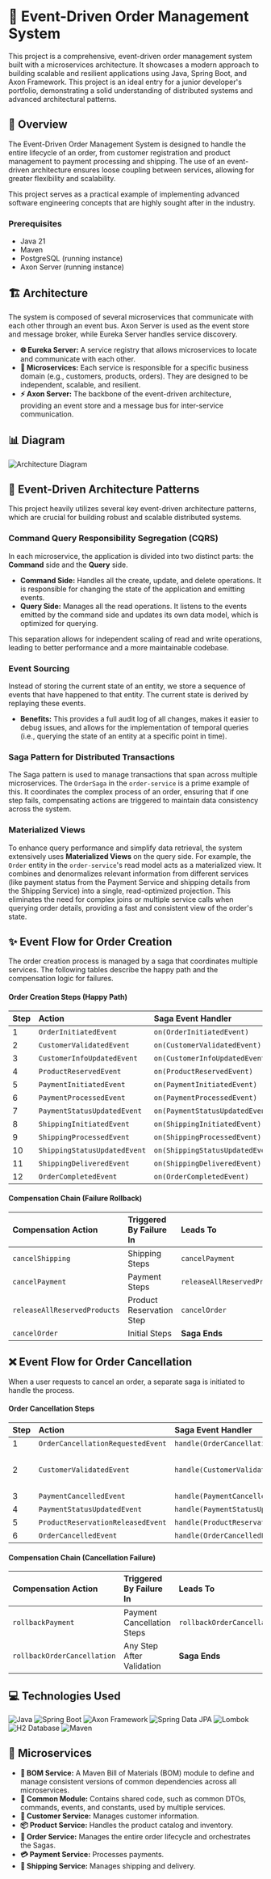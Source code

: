 # 📝 Event-Driven Order Management System

This project is a comprehensive, event-driven order management system built with a microservices architecture. It showcases a modern approach to building scalable and resilient applications using Java, Spring Boot, and Axon Framework. This project is an ideal entry for a junior developer's portfolio, demonstrating a solid understanding of distributed systems and advanced architectural patterns.

## 📜 Overview

The Event-Driven Order Management System is designed to handle the entire lifecycle of an order, from customer registration and product management to payment processing and shipping. The use of an event-driven architecture ensures loose coupling between services, allowing for greater flexibility and scalability.

This project serves as a practical example of implementing advanced software engineering concepts that are highly sought after in the industry.

### Prerequisites

- Java 21
- Maven
- PostgreSQL (running instance)
- Axon Server (running instance)

## 🏗️ Architecture

The system is composed of several microservices that communicate with each other through an event bus. Axon Server is used as the event store and message broker, while Eureka Server handles service discovery.

-   **🌐 Eureka Server:** A service registry that allows microservices to locate and communicate with each other.
-   **🧩 Microservices:** Each service is responsible for a specific business domain (e.g., customers, products, orders). They are designed to be independent, scalable, and resilient.
-   **⚡ Axon Server:** The backbone of the event-driven architecture, providing an event store and a message bus for inter-service communication.

## 📊 Diagram

![Architecture Diagram](screenshots/Diagram.png)

## 🔄 Event-Driven Architecture Patterns

This project heavily utilizes several key event-driven architecture patterns, which are crucial for building robust and scalable distributed systems.

### Command Query Responsibility Segregation (CQRS)

In each microservice, the application is divided into two distinct parts: the **Command** side and the **Query** side.

-   **Command Side:** Handles all the create, update, and delete operations. It is responsible for changing the state of the application and emitting events.
-   **Query Side:** Manages all the read operations. It listens to the events emitted by the command side and updates its own data model, which is optimized for querying.

This separation allows for independent scaling of read and write operations, leading to better performance and a more maintainable codebase.

### Event Sourcing

Instead of storing the current state of an entity, we store a sequence of events that have happened to that entity. The current state is derived by replaying these events.

-   **Benefits:** This provides a full audit log of all changes, makes it easier to debug issues, and allows for the implementation of temporal queries (i.e., querying the state of an entity at a specific point in time).

### Saga Pattern for Distributed Transactions

The Saga pattern is used to manage transactions that span across multiple microservices. The `OrderSaga` in the `order-service` is a prime example of this. It coordinates the complex process of an order, ensuring that if one step fails, compensating actions are triggered to maintain data consistency across the system.

### Materialized Views

To enhance query performance and simplify data retrieval, the system extensively uses **Materialized Views** on the query side. For example, the `Order` entity in the `order-service`'s read model acts as a materialized view. It combines and denormalizes relevant information from different services (like payment status from the Payment Service and shipping details from the Shipping Service) into a single, read-optimized projection. This eliminates the need for complex joins or multiple service calls when querying order details, providing a fast and consistent view of the order's state.

## ✨ Event Flow for Order Creation

The order creation process is managed by a saga that coordinates multiple services. The following tables describe the happy path and the compensation logic for failures.

#### Order Creation Steps (Happy Path)

| Step | Action | Saga Event Handler | On Success | On Failure |
| :--- | :--- | :--- | :--- | :--- |
| 1 | `OrderInitiatedEvent` | `on(OrderInitiatedEvent)` | `ValidateCustomerCommand` | `cancelOrder` |
| 2 | `CustomerValidatedEvent` | `on(CustomerValidatedEvent)` | `UpdateCustomerInfoCommand` | `cancelOrder` |
| 3 | `CustomerInfoUpdatedEvent` | `on(CustomerInfoUpdatedEvent)` | `ReserveProductCommand` | `releaseAllReservedProducts` |
| 4 | `ProductReservedEvent` | `on(ProductReservedEvent)` | `InitiatePaymentCommand` | `releaseAllReservedProducts` |
| 5 | `PaymentInitiatedEvent` | `on(PaymentInitiatedEvent)` | `ProcessPaymentCommand` | `cancelPayment` |
| 6 | `PaymentProcessedEvent` | `on(PaymentProcessedEvent)` | `UpdatePaymentStatusCommand` | `cancelPayment` |
| 7 | `PaymentStatusUpdatedEvent` | `on(PaymentStatusUpdatedEvent)` | `InitiateShippingCommand` | `cancelShipping` |
| 8 | `ShippingInitiatedEvent` | `on(ShippingInitiatedEvent)` | `ProcessShippingCommand` | `cancelShipping` |
| 9 | `ShippingProcessedEvent` | `on(ShippingProcessedEvent)` | `UpdateShippingStatusCommand` | `cancelShipping` |
| 10 | `ShippingStatusUpdatedEvent` | `on(ShippingStatusUpdatedEvent)` | `DeliverShippingCommand` | `cancelShipping` |
| 11 | `ShippingDeliveredEvent` | `on(ShippingDeliveredEvent)` | `CompleteOrderCommand` | `cancelShipping` |
| 12 | `OrderCompletedEvent` | `on(OrderCompletedEvent)` | **Saga Ends** | - |

#### Compensation Chain (Failure Rollback)

| Compensation Action | Triggered By Failure In | Leads To |
| :--- | :--- | :--- |
| `cancelShipping` | Shipping Steps | `cancelPayment` |
| `cancelPayment` | Payment Steps | `releaseAllReservedProducts` |
| `releaseAllReservedProducts`| Product Reservation Step| `cancelOrder` |
| `cancelOrder` | Initial Steps | **Saga Ends** |

## ❌ Event Flow for Order Cancellation

When a user requests to cancel an order, a separate saga is initiated to handle the process.

#### Order Cancellation Steps

| Step | Action | Saga Event Handler | Condition / On Success | On Failure |
| :--- | :--- | :--- | :--- | :--- |
| 1 | `OrderCancellationRequestedEvent` | `handle(OrderCancellationRequestedEvent)` | `ValidateCustomerCommand` | Saga Ends |
| 2 | `CustomerValidatedEvent` | `handle(CustomerValidatedEvent)` | **If paymentId:** `CancelPaymentCommand`<br>**Else:** `ReleaseProductReservationCommand` | Saga Ends |
| 3 | `PaymentCancelledEvent` | `handle(PaymentCancelledEvent)` | `UpdatePaymentStatusCommand` | `rollbackPayment` |
| 4 | `PaymentStatusUpdatedEvent` | `handle(PaymentStatusUpdatedEvent)` | `ReleaseProductReservationCommand` | `rollbackPayment` |
| 5 | `ProductReservationReleasedEvent` | `handle(ProductReservationReleasedEvent)` | `CancelOrderCommand` | `rollbackOrderCancellation` |
| 6 | `OrderCancelledEvent` | `handle(OrderCancelledEvent)` | **Saga Ends** | - |

#### Compensation Chain (Cancellation Failure)

| Compensation Action | Triggered By Failure In | Leads To |
| :--- | :--- | :--- |
| `rollbackPayment` | Payment Cancellation Steps | `rollbackOrderCancellation` |
| `rollbackOrderCancellation`| Any Step After Validation | **Saga Ends** |

## 💻 Technologies Used

![Java](https://img.shields.io/badge/Java-21-blue.svg?style=for-the-badge&logo=openjdk)
![Spring Boot](https://img.shields.io/badge/Spring_Boot-3.x-green.svg?style=for-the-badge&logo=spring-boot)
![Axon Framework](https://img.shields.io/badge/Axon%20Framework-4.x-blue.svg?style=for-the-badge)
![Spring Data JPA](https://img.shields.io/badge/Spring%20Data%20JPA-blue.svg?style=for-the-badge)
![Lombok](https://img.shields.io/badge/Lombok-a9429e?style=for-the-badge&logo=lombok&logoColor=white)
![H2 Database](https://img.shields.io/badge/H2%20Database-gray.svg?style=for-the-badge)
![Maven](https://img.shields.io/badge/Maven-C71A36?style=for-the-badge&logo=apache-maven&logoColor=white)

## 🧩 Microservices

-   **📜 BOM Service:** A Maven Bill of Materials (BOM) module to define and manage consistent versions of common dependencies across all microservices.
-   **🧱 Common Module:** Contains shared code, such as common DTOs, commands, events, and constants, used by multiple services.
-   **👤 Customer Service:** Manages customer information.
-   **📦 Product Service:** Handles the product catalog and inventory.
-   **🛒 Order Service:** Manages the entire order lifecycle and orchestrates the Sagas.
-   **💳 Payment Service:** Processes payments.
-   **🚚 Shipping Service:** Manages shipping and delivery.